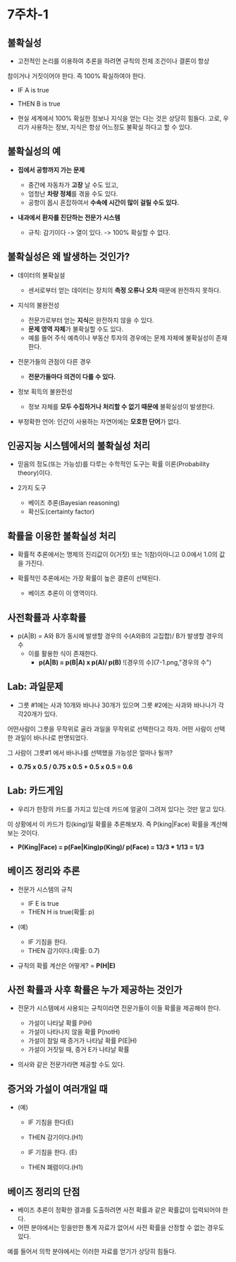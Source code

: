 # 7주차-1
## 불확실성
* 고전적인 논리를 이용하여 추론을 하려면 규칙의 전체 조건이나 결론이 항상  

 참이거나 거짓이어야 한다. 즉 100% 확실하여야 한다.
  * IF A is true
  * THEN B is true

* 현실 세계에서 100% 확실한 정보나 지식을 얻는 다는 것은 상당히 힘들다. 고로, 우리가 사용하는 정보, 지식은 항상 어느정도 불확실 하다고 할 수 있다.

## 불확실성의 예
* **집에서 공항까지 가는 문제**
  * 중간에 자동차가 **고장** 날 수도 있고,
  * 엄청난 **차량 정체**를 겪을 수도 있다.
  * 공항이 몹시 혼잡하여서 **수속에 시간이 많이 걸릴 수도 있다.**

* **내과에서 환자를 진단하는 전문가 시스템**
  * 규칙: 감기이다 -> 열이 있다. -> 100% 확실할 수 없다.

## 불확실성은 왜 발생하는 것인가?
* 데이터의 불확실설
  * 센서로부터 얻는 데이터는 장치의 **측정 오류나 오차** 때문에 완전하지 못하다.

* 지식의 불완전성
  * 전문가로부터 얻는 **지식**은 완전하지 않을 수 있다.
  * **문제 영역 자체**가 불확실할 수도 있다.
  * 예를 들어 주식 예측이나 부동산 투자의 경우에는 문제 자체에 불확실성이 존재한다.

* 전문가들의 관점이 다른 경우
  * **전문가들마다 의견이 다를 수 있다.**

* 정보 획득의 불완전성
  * 정보 자체를 **모두 수집하거나 처리할 수 없기 때문에** 불확실성이 발생한다.

* 부정확한 언어: 인간이 사용하는 자연어에는 **모호한 단어**가 없다.

## 인공지능 시스템에서의 불확실성 처리
* 믿음의 정도(또는 가능성)를 다루는 수학적인 도구는 확률 이론(Probability theory)이다.

* 2가지 도구
  * 베이즈 추론(Bayesian reasoning)
  * 확신도(certainty factor)

## 확률을 이용한 불확실성 처리
* 확률적 추론에서는 명제의 진리값이 0(거짓) 또는 1(참)이아니고 0.0에서 1.0의 값을 가진다.

* 확률적인 추론에서는 가장 확률이 높은 결론이 선택된다.
  * 베이즈 추론이 이 영역이다.

## 사전확률과 사후확률
* p(A|B) = A와 B가 동시에 발생할 경우의 수(A와B의 교집합)/ B가 발생할 경우의 수
  * 이를 활용한 식이 존재한다.
    * **p(A|B) = p(B|A) x p(A)/ p(B)**
    ![경우의 수](7-1.png,"경우의 수")

## Lab: 과일문제
* 그릇 #1에는 사과 10개와 바나나 30개가 있으며 그릇 #2에는 사과와 바나나가 각각20개가 있다.   

어떤사람이 그릇을 무작위로 골라 과일을 무작위로 선택한다고 하자. 어떤 사람이 선택한 과일이 바나나로 판명되었다.  

 그 사람이 그릇#1 에서  바나나를 선택했을 가능성은 얼마나 될까?

  * **0.75 x 0.5 / 0.75 x 0.5 + 0.5 x 0.5 = 0.6**

## Lab: 카드게임
* 우리가 한장의 카드를 가지고 있는데 카드에 얼굴이 그려져 있다는 것만 알고 있다.

이 상황에서 이 카드가 킹(king)일 확률을 추론해보자.    즉 P(king|Face) 확률을 계산해보는 것이다.

  * **P(King|Face) = p(Fae|King)p(King)/ p(Face) = 13/3 * 1/13 = 1/3**

## 베이즈 정리와 추론
* 전문가 시스템의 규칙
  * IF E is true
  * THEN H is true(확률: p)

* (예)
  * IF 기침을 한다.
  * THEN  감기이다.(확률: 0.7)

* 규칙의 확률 계산은 어떻게? = **P(H|E)**

## 사전 확률과 사후 확률은 누가 제공하는 것인가
* 전문가 시스템에서 사용되는 규칙이라면 전문가들이 이들 확률을 제공해야 한다.
  * 가설이 나타날 확률 P(H)
  * 가설이 나타나지 않을 확률 P(notH)
  * 가설이 참일 때 증거가 나타날 확률 P(E|H)
  * 가설이 거짓일 때, 증거 E가 나타날 확률

* 의사와 같은 전문가라면 제공할 수도 있다.

## 증거와 가설이 여러개일 때
* (예)
  * IF 기침을 한다(E)
  * THEN 감기이다.(H1)

  * IF 기침을 한다. (E)
  * THEN 폐렴이다.(H1)


## 베이즈 정리의 단점
* 베이즈 추론이 정확한 결과를 도출하려면 사전 확률과 같은 확률값이 입력되어야 한다.
* 어떤 분야에서는 믿을만한 통계 자료가 없어서 사전 확률을 산정할 수 없는 경우도 있다.

예를 들어서 의학 분야에서는 이러한 자료를 얻기가 상당히 힘들다.
